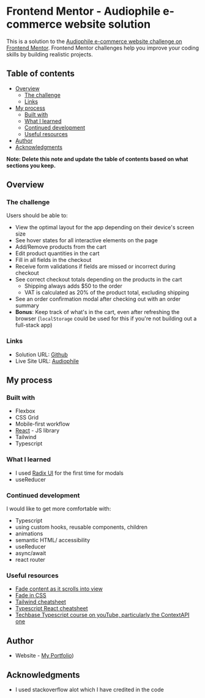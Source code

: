 # Frontend Mentor - Audiophile e-commerce website solution

This is a solution to the [Audiophile e-commerce website challenge on Frontend Mentor](https://www.frontendmentor.io/challenges/audiophile-ecommerce-website-C8cuSd_wx). Frontend Mentor challenges help you improve your coding skills by building realistic projects. 

## Table of contents

- [Overview](#overview)
  - [The challenge](#the-challenge)
  - [Links](#links)
- [My process](#my-process)
  - [Built with](#built-with)
  - [What I learned](#what-i-learned)
  - [Continued development](#continued-development)
  - [Useful resources](#useful-resources)
- [Author](#author)
- [Acknowledgments](#acknowledgments)

**Note: Delete this note and update the table of contents based on what sections you keep.**

## Overview

### The challenge

Users should be able to:

- View the optimal layout for the app depending on their device's screen size
- See hover states for all interactive elements on the page
- Add/Remove products from the cart
- Edit product quantities in the cart
- Fill in all fields in the checkout
- Receive form validations if fields are missed or incorrect during checkout
- See correct checkout totals depending on the products in the cart
  - Shipping always adds $50 to the order
  - VAT is calculated as 20% of the product total, excluding shipping
- See an order confirmation modal after checking out with an order summary
- **Bonus**: Keep track of what's in the cart, even after refreshing the browser (`localStorage` could be used for this if you're not building out a full-stack app)


### Links

- Solution URL: [Github](https://github.com/jessabc/audiophile)
- Live Site URL: [Audiophile](https://audiophile-sound.netlify.app)

## My process

### Built with

- Flexbox
- CSS Grid
- Mobile-first workflow
- [React](https://reactjs.org/) - JS library
- Tailwind
- Typescript


### What I learned

- I used [Radix UI](https://www.radix-ui.com/) for the first time for modals 
- useReducer


### Continued development

I would like to get more comfortable with:
- Typescript
- using custom hooks, reusable components, children
- animations
- semantic HTML/ accessibility
- useReducer
- async/await
- react router


### Useful resources

- [Fade content as it scrolls into view](https://dev.to/selbekk/how-to-fade-in-content-as-it-scrolls-into-view-10j4) 
- [Fade in CSS](https://blog.hubspot.com/website/css-fade-in)
- [Tailwind cheatsheet](https://tailwindcomponents.com/cheatsheet/)
- [Typescript React cheatsheet](https://react-typescript-cheatsheet.netlify.app/)
- [Techbase Typescript course on youTube, particularly the ContextAPI one](https://www.youtube.com/watch?v=bmxQzJHFCV8&list=PLG-Mk4wQm9_LyKE5EwoZz2_GGXR-zJ5Ml&index=5&pp=iAQB)


## Author

- Website - [My Portfolio](https://jessportfolio.netlify.app))


## Acknowledgments

- I used stackoverflow alot which I have credited in the code



